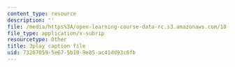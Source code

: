 ```yaml
---
content_type: resource
description: ''
file: /media/https%3A/open-learning-course-data-rc.s3.amazonaws.com/18-01sc-single-variable-calculus-fall-2010/732670595e675b109e85ac41dd93c6fb_CXKoCMVqM9s.vtt
file_type: application/x-subrip
resourcetype: Other
title: 3play caption file
uid: 73267059-5e67-5b10-9e85-ac41dd93c6fb
---
```

